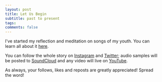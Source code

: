 ```yaml
---
layout: post
title: Let Us Begin
subtitle: past to present
tags:
comments: false
---
```


I've started my reflection and meditation on songs of my youth. You can learn all about it [here](/currentmeditation).

You can follow the whole story on [Instagram](https://www.instagram.com/shortcreekfolk) and [Twitter](https://twitter.com/shortcreekfolk); audio samples will be posted to [SoundCloud](https://soundcloud.com/shortcreekfolk) and any video will live on [YouTube](https://youtube.com/channel/UC9SF1h-1NzmbbXmLWbIDn0w).

As always, your follows, likes and reposts are greatly appreciated! Spread the word!
